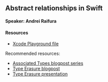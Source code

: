 ## Abstract relationships in Swift

#### Speaker: Andrei Raifura

#### Resources
* [Xcode Playground file](Playground.playground)

Recommended resources:
* [Associated Types blogpost series](http://www.russbishop.net/swift-associated-types)
* [Type Erasure blogpost](http://krakendev.io/blog/generic-protocols-and-their-shortcomings)
* [Type Erasure presentation](https://realm.io/news/altconf-hector-matos-type-erasure-magic)
